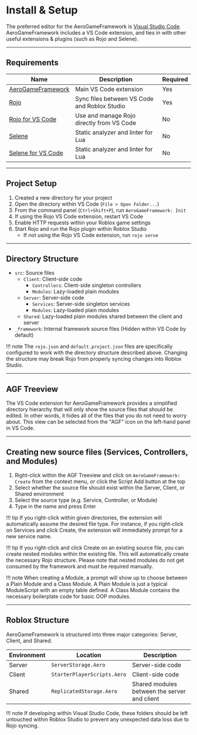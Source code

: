 # Install & Setup

The preferred editor for the AeroGameFramework is [Visual Studio Code](https://code.visualstudio.com/). AeroGameFramework includes a VS Code extension, and ties in with other useful extensions & plugins (such as Rojo and Selene).

--------------------------

## Requirements

| Name | Description | Required |
| ---- | ----------- | -------- |
| [AeroGameFramework](https://marketplace.visualstudio.com/items?itemName=aerogameframework-vsce.aerogameframework) | Main VS Code extension | Yes |
| [Rojo](https://rojo.space/docs/installation/) | Sync files between VS Code and Roblox Studio | Yes |
| [Rojo for VS Code](https://marketplace.visualstudio.com/items?itemName=evaera.vscode-rojo) | Use and manage Rojo directly from VS Code | No |
| [Selene](https://kampfkarren.github.io/selene/) | Static analyzer and linter for Lua | No |
| [Selene for VS Code](https://marketplace.visualstudio.com/items?itemName=Kampfkarren.selene-vscode) | Static analyzer and linter for Lua | No |

--------------------------

## Project Setup

1. Created a new directory for your project
1. Open the directory within VS Code (`File > Open Folder...`)
1. From the command panel (`Ctrl+Shift+P`), run `AeroGameFramework: Init`
1. If using the Rojo VS Code extension, restart VS Code
1. Enable HTTP requests within your Roblox game settings
1. Start Rojo and run the Rojo plugin within Roblox Studio
	- If not using the Rojo VS Code extension, run `rojo serve`

--------------------------

## Directory Structure

- `src`: Source files
	- `Client`: Client-side code
		- `Controllers`: Client-side singleton controllers
		- `Modules`: Lazy-loaded plain modules
	- `Server`: Server-side code
		- `Services`: Server-side singleton services
		- `Modules`: Lazy-loaded plain modules
	- `Shared`: Lazy-loaded plain modules shared between the client and server
- `_framework`: Internal framework source files (Hidden within VS Code by default)

!!! note
	The `rojo.json` and `default.project.json` files are specifically configured to work with the directory structure described above. Changing the structure may break Rojo from properly syncing changes into Roblox Studio.

--------------------------

## AGF Treeview

The VS Code extension for AeroGameFramework provides a simplified directory hierarchy that will only show the source files that should be edited. In other words, it hides all of the files that you do not need to worry about. This view can be selected from the "AGF" icon on the left-hand panel in VS Code.

--------------------------

## Creating new source files (Services, Controllers, and Modules)

1. Right-click within the AGF Treeview and click on `AeroGameFramework: Create` from the context menu, _or_ click the Script Add button at the top
1. Select whether the source file should exist within the Server, Client, or Shared environment
1. Select the source type (e.g. Service, Controller, or Module)
1. Type in the name and press Enter

!!! tip
	If you right-click within given directories, the extension will automatically assume the desired file type. For instance, if you right-click on Services and click Create, the extension will immediately prompt for a new service name.

!!! tip
	If you right-click and click Create on an existing source file, you can create nested modules within the existing file. This will automatically create the necessary Rojo structure. Please note that nested modules do not get consumed by the framework and must be required manually.

!!! note
	When creating a Module, a prompt will show up to choose between a Plain Module and a Class Module. A Plain Module is just a typical ModuleScript with an empty table defined. A Class Module contains the necessary boilerplate code for basic OOP modules.

--------------------------

## Roblox Structure

AeroGameFramework is structured into three major categories: Server, Client, and Shared.

| Environment | Location                    | Description                                  |
| ----------- | --------------------------- | -------------------------------------------- |
| Server      | `ServerStorage.Aero`        | Server-side code                             |
| Client      | `StarterPlayerScripts.Aero` | Client-side code                             |
| Shared      | `ReplicatedStorage.Aero`    | Shared modules between the server and client |

!!! note
	If developing within Visual Studio Code, these folders should be left untouched within Roblox Studio to prevent any unexpected data loss due to Rojo syncing.
